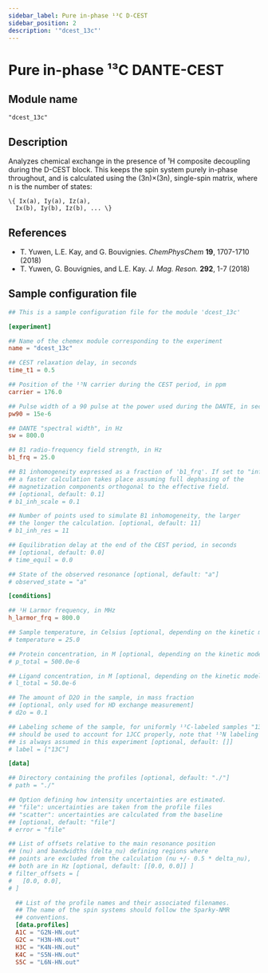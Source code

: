 ```yaml
---
sidebar_label: Pure in-phase ¹³C D-CEST
sidebar_position: 2
description: '"dcest_13c"'
---
```


# Pure in-phase ¹³C DANTE-CEST

## Module name

`"dcest_13c"`

## Description

Analyzes chemical exchange in the presence of ¹H composite decoupling during the
D-CEST block. This keeps the spin system purely in-phase throughout, and is
calculated using the (3n)×(3n), single-spin matrix, where n is the number of
states:

    \{ Ix(a), Iy(a), Iz(a),
      Ix(b), Iy(b), Iz(b), ... \}

## References

-   T. Yuwen, L.E. Kay, and G. Bouvignies. _ChemPhysChem_ **19**, 1707-1710 (2018)
-   T. Yuwen, G. Bouvignies, and L.E. Kay. _J. Mag. Reson._ **292**, 1-7 (2018)

## Sample configuration file

```toml title="experiment.toml"
## This is a sample configuration file for the module 'dcest_13c'

[experiment]

## Name of the chemex module corresponding to the experiment
name = "dcest_13c"

## CEST relaxation delay, in seconds
time_t1 = 0.5

## Position of the ¹⁵N carrier during the CEST period, in ppm
carrier = 176.0

## Pulse width of a 90 pulse at the power used during the DANTE, in seconds
pw90 = 15e-6

## DANTE "spectral width", in Hz
sw = 800.0

## B1 radio-frequency field strength, in Hz
b1_frq = 25.0

## B1 inhomogeneity expressed as a fraction of 'b1_frq'. If set to "inf",
## a faster calculation takes place assuming full dephasing of the
## magnetization components orthogonal to the effective field.
## [optional, default: 0.1]
# b1_inh_scale = 0.1

## Number of points used to simulate B1 inhomogeneity, the larger
## the longer the calculation. [optional, default: 11]
# b1_inh_res = 11

## Equilibration delay at the end of the CEST period, in seconds
## [optional, default: 0.0]
# time_equil = 0.0

## State of the observed resonance [optional, default: "a"]
# observed_state = "a"

[conditions]

## ¹H Larmor frequency, in MHz
h_larmor_frq = 800.0

## Sample temperature, in Celsius [optional, depending on the kinetic model]
# temperature = 25.0

## Protein concentration, in M [optional, depending on the kinetic model]
# p_total = 500.0e-6

## Ligand concentration, in M [optional, depending on the kinetic model]
# l_total = 50.0e-6

## The amount of D2O in the sample, in mass fraction
## [optional, only used for HD exchange measurement]
# d2o = 0.1

## Labeling scheme of the sample, for uniformly ¹³C-labeled samples "13C"
## should be used to account for 1JCC properly, note that ¹⁵N labeling
## is always assumed in this experiment [optional, default: []]
# label = ["13C"]

[data]

## Directory containing the profiles [optional, default: "./"]
# path = "./"

## Option defining how intensity uncertainties are estimated.
## "file": uncertainties are taken from the profile files
## "scatter": uncertainties are calculated from the baseline
## [optional, default: "file"]
# error = "file"

## List of offsets relative to the main resonance position
## (nu) and bandwidths (delta_nu) defining regions where
## points are excluded from the calculation (nu +/- 0.5 * delta_nu),
## both are in Hz [optional, default: [[0.0, 0.0]] ]
# filter_offsets = [
#   [0.0, 0.0],
# ]

  ## List of the profile names and their associated filenames.
  ## The name of the spin systems should follow the Sparky-NMR
  ## conventions.
  [data.profiles]
  A1C = "G2N-HN.out"
  G2C = "H3N-HN.out"
  H3C = "K4N-HN.out"
  K4C = "S5N-HN.out"
  S5C = "L6N-HN.out"
```

